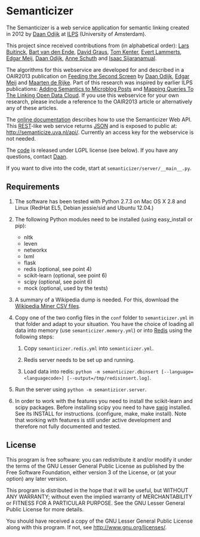 # Semanticizer

The Semanticizer is a web service application for semantic linking
created in 2012 by [Daan Odijk](http://staff.science.uva.nl/~dodijk/)
at [ILPS](http://ilps.science.uva.nl/) (University of Amsterdam).

This project since received contributions from (in alphabetical order):
[Lars Buitinck](http://staff.science.uva.nl/~buitinck/),
[Bart van den Ende](http://www.bartvandenende.nl/), 
[David Graus](http://graus.nu/),
[Tom Kenter](http://staff.science.uva.nl/~tkenter1/),
[Evert Lammerts](http://www.evertlammerts.nl/),
[Edgar Meij](http://edgar.meij.pro/),
[Daan Odijk](http://staff.science.uva.nl/~dodijk/),
[Anne Schuth](http://www.anneschuth.nl/) and
[Isaac Sijaranamual](http://nl.linkedin.com/pub/isaac-sijaranamual/).

The algorithms for this webservice are developed for and described in
a OAIR2013 publication on
[Feeding the Second Screen](http://ilps.science.uva.nl/biblio/feeding-second-screen-semantic-linking-based-subtitles)
by [Daan Odijk](http://staff.science.uva.nl/~dodijk/),
[Edgar Meij](http://edgar.meij.pro/) and
[Maarten de Rijke](http://staff.science.uva.nl/~mdr/).  Part of this
research was inspired by earlier ILPS publications:
[Adding Semantics to Microblog Posts](http://ilps.science.uva.nl/biblio/adding-semantics-microblog-posts)
and
[Mapping Queries To The Linking Open Data Cloud](http://ilps.science.uva.nl/node/889).
If you use this webservice for your own research, please include a
reference to the OAIR2013 article or alternatively any of these
articles.

The [online documentation](http://semanticize.uva.nl/doc/) describes
how to use the Semanticizer Web API. This
[REST](http://en.wikipedia.org/wiki/Representational_state_transfer)-like
web service returns [JSON](http://www.json.org/) and is exposed to
public at: http://semanticize.uva.nl/api/. Currently an access key for
the webservice is not needed.

The [code](https://github.com/semanticize/semanticizer/) is released
under LGPL license (see below). If you have any questions, contact
[Daan](http://staff.science.uva.nl/~dodijk/).

If you want to dive into the code, start at `semanticizer/server/__main__.py`.


## Requirements

1. The software has been tested with Python 2.7.3 on Mac OS X 2.8 and
   Linux (RedHat EL5, Debian jessie/sid and Ubuntu 12.04.)

2. The following Python modules need to be installed (using
   easy_install or pip):

   * nltk
   * leven
   * networkx
   * lxml
   * flask
   * redis (optional, see point 4)
   * scikit-learn (optional, see point 6)
   * scipy (optional, see point 6)
   * mock (optional, used by the tests)

3. A summary of a Wikipedia dump is needed. For this, download the
   [Wikipedia Miner CSV files](http://sourceforge.net/projects/wikipedia-miner/files/data/).

4. Copy one of the two config files in the `conf` folder to
   `semanticizer.yml` in that folder and adapt to your situation. You
   have the choice of loading all data into memory (use
   `semanticizer.memory.yml`) or into [Redis](http://redis.io/) using
   the following steps:

	1. Copy `semanticizer.redis.yml` into `semanticizer.yml`.

	2. Redis server needs to be set up and running.

	3. Load data into redis: `python -m semanticizer.dbinsert [--language=<languagecode>] [--output=/tmp/redisinsert.log]`.

4. Run the server using `python -m semantizicer.server`.

5. In order to work with the features you need to install the
   scikit-learn and scipy packages. Before installing scipy you need
   to have [swig](http://www.swig.org/download.html) installed. See
   its INSTALL for instructions. (configure, make, make
   install). Note that working with features is still under active
   development and therefore not fully documented and tested.

## License

This program is free software: you can redistribute it and/or modify
it under the terms of the GNU Lesser General Public License as
published by the Free Software Foundation, either version 3 of the
License, or (at your option) any later version.

This program is distributed in the hope that it will be useful, but
WITHOUT ANY WARRANTY; without even the implied warranty of
MERCHANTABILITY or FITNESS FOR A PARTICULAR PURPOSE.  See the GNU
Lesser General Public License for more details.

You should have received a copy of the GNU Lesser General Public
License along with this program.  If not, see
<http://www.gnu.org/licenses/>.
